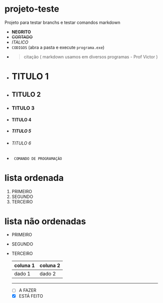 # projeto-teste
 Projeto para testar branchs e testar comandos markdown
 - **NEGRITO**
 - ~~CORTADO~~
 - *ITALICO*
 - `CODIGOS` (abra a pasta e execute `programa.exe`)
 - > citação ( markdown usamos em diversos programas - Prof Victor )
 - # TITULO 1
 - ## TITULO 2
 - ### TITULO 3
 - #### TITULO 4
 - ##### TITULO 5
 - ###### TITULO 6
 - ```
    COMANDO DE PROGRAMAÇÃO
   ```
# lista ordenada
1. PRIMEIRO
2. SEGUNDO
3. TERCEIRO

# lista não ordenadas
- PRIMEIRO
- SEGUNDO
- TERCEIRO

  | coluna 1   | coluna 2 |  
  |------------|----------|
  | dado 1     | dado 2   |

  ---

  - [ ] A FAZER
  - [X] ESTÁ FEITO
